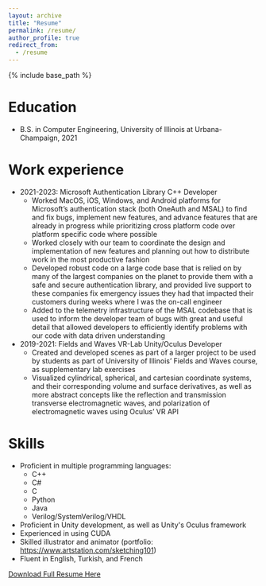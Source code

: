 ```yaml
---
layout: archive
title: "Resume"
permalink: /resume/
author_profile: true
redirect_from:
  - /resume
---
```


{% include base_path %}

Education
======
* B.S. in Computer Engineering, University of Illinois at Urbana-Champaign, 2021

Work experience
======
* 2021-2023: Microsoft Authentication Library C++ Developer
  * Worked MacOS, iOS, Windows, and Android platforms for Microsoft’s authentication stack (both OneAuth and MSAL) to find and fix bugs, implement new features, and advance features that are already in progress while prioritizing cross platform code over platform specific code where possible
  * Worked closely with our team to coordinate the design and implementation of new features and planning out how to distribute work in the most productive fashion
  * Developed robust code on a large code base that is relied on by many of the largest companies on the planet to provide them with a safe and secure authentication library, and provided live support to these companies fix emergency issues they had that impacted their customers during weeks where I was the on-call engineer
  * Added to the telemetry infrastructure of the MSAL codebase that is used to inform the developer team of bugs with great and useful detail that allowed developers to efficiently identify problems with our code with data driven understanding
* 2019-2021: Fields and Waves VR-Lab Unity/Oculus Developer
  * Created and developed scenes as part of a larger project to be used by students as part of University of Illinois’ Fields and Waves course, as supplementary lab exercises
  * Visualized cylindrical, spherical, and cartesian coordinate systems, and their corresponding volume and surface derivatives, as well as more abstract concepts like the reflection and transmission transverse electromagnetic waves, and polarization of electromagnetic waves using Oculus’ VR API

Skills
======
* Proficient in multiple programming languages:
  * C++
  * C#
  * C
  * Python
  * Java
  * Verilog/SystemVerilog/VHDL
* Proficient in Unity development, as well as Unity's Oculus framework
* Experienced in using CUDA
* Skilled illustrator and animator (portfolio: https://www.artstation.com/sketching101)
* Fluent in English, Turkish, and French

[Download Full Resume Here](</files/Aras Yazgan CV_Resume 2023 June.pdf>)